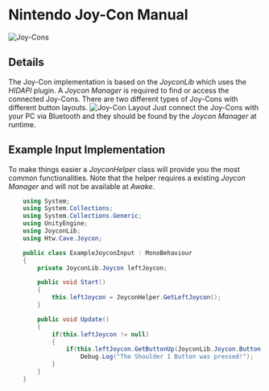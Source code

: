 # Nintendo Joy-Con Manual

![Joy-Cons](Resources/Nintendo-JoyCon.png)

## Details
The Joy-Con implementation is based on the *JoyconLib* which uses the *HIDAPI* plugin.
A *Joycon Manager* is required to find or access the connected Joy-Cons.
There are two different types of Joy-Cons with different button layouts.
![Joy-Con Layout](Resources/Nintendo-JoyCon-Buttons.png)
Just connect the Joy-Cons with your PC via Bluetooth and they should be found by the
*Joycon Manager* at runtime.

## Example Input Implementation
To make things easier a *JoyconHelper* class will provide you the most common functionalities.
Note that the helper requires a existing *Joycon Manager* and will not be available at *Awake*.

```c#
	using System;
	using System.Collections;
	using System.Collections.Generic;
	using UnityEngine;
	using JoyconLib;
	using Htw.Cave.Joycon;

	public class ExampleJoyconInput : MonoBehaviour
	{
		private JoyconLib.Joycon leftJoycon;

		public void Start()
		{
			this.leftJoycon = JoyconHelper.GetLeftJoycon();
		}

		public void Update()
		{
			if(this.leftJoycon != null)
			{
				if(this.leftJoycon.GetButtonUp(JoyconLib.Joycon.Button.SHOULDER_1))
					Debug.Log("The Shoulder 1 Button was pressed!");
			}
		}
	}

```

